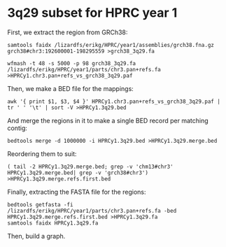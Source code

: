 # 3q29 subset for HPRC year 1

First, we extract the region from GRCh38:

```
samtools faidx /lizardfs/erikg/HPRC/year1/assemblies/grch38.fna.gz grch38#chr3:192600001-198295559 >grch38_3q29.fa
```

```
wfmash -t 48 -s 5000 -p 98 grch38_3q29.fa /lizardfs/erikg/HPRC/year1/parts/chr3.pan+refs.fa >HPRCy1.chr3.pan+refs_vs_grch38_3q29.paf
```

Then, we make a BED file for the mappings:

```
awk '{ print $1, $3, $4 }' HPRCy1.chr3.pan+refs_vs_grch38_3q29.paf | tr ' ' '\t' | sort -V >HPRCy1.3q29.bed
```

And merge the regions in it to make a single BED record per matching contig:

```
bedtools merge -d 1000000 -i HPRCy1.3q29.bed >HPRCy1.3q29.merge.bed
```

Reordering them to suit:

```
( tail -2 HPRCy1.3q29.merge.bed; grep -v 'chm13#chr3' HPRCy1.3q29.merge.bed| grep -v 'grch38#chr3') >HPRCy1.3q29.merge.refs.first.bed
```

Finally, extracting the FASTA file for the regions:

```
bedtools getfasta -fi /lizardfs/erikg/HPRC/year1/parts/chr3.pan+refs.fa -bed HPRCy1.3q29.merge.refs.first.bed >HPRCy1.3q29.fa
samtools faidx HPRCy1.3q29.fa
```

Then, build a graph.